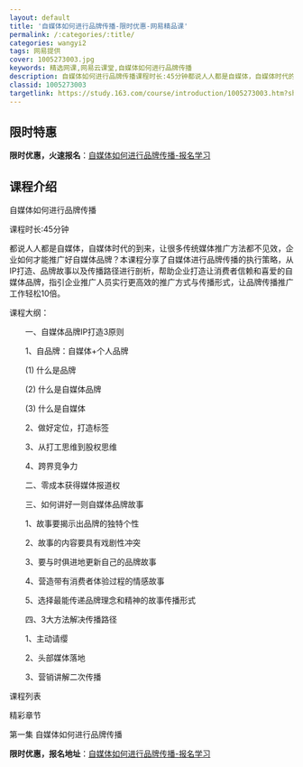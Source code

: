 ```yaml
---
layout: default
title: '自媒体如何进行品牌传播-限时优惠-网易精品课'
permalink: /:categories/:title/
categories: wangyi2
tags: 网易提供
cover: 1005273003.jpg
keywords: 精选网课,网易云课堂,自媒体如何进行品牌传播
description: 自媒体如何进行品牌传播课程时长:45分钟都说人人都是自媒体，自媒体时代的到来，让很多传统媒体推广方法都不见效，企业如何才
classid: 1005273003
targetlink: https://study.163.com/course/introduction/1005273003.htm?share=1&shareId=1025206652&utm_campaign=share&utm_medium=iphoneShare&utm_source=&utm_u=1025206652
---
```


## 限时特惠

**限时优惠，火速报名**：[自媒体如何进行品牌传播-报名学习](https://study.163.com/course/introduction/1005273003.htm?share=1&shareId=1025206652&utm_campaign=share&utm_medium=iphoneShare&utm_source=&utm_u=1025206652)

## 课程介绍

自媒体如何进行品牌传播

课程时长:45分钟

都说人人都是自媒体，自媒体时代的到来，让很多传统媒体推广方法都不见效，企业如何才能推广好自媒体品牌？本课程分享了自媒体进行品牌传播的执行策略，从IP打造、品牌故事以及传播路径进行剖析，帮助企业打造让消费者信赖和喜爱的自媒体品牌，指引企业推广人员实行更高效的推广方式与传播形式，让品牌传播推广工作轻松10倍。

课程大纲：

　　一、自媒体品牌IP打造3原则

　　1、自品牌：自媒体+个人品牌

　　(1) 什么是品牌

　　(2) 什么是自媒体品牌

　　(3) 什么是自媒体

　　2、做好定位，打造标签

　　3、从打工思维到股权思维

　　4、跨界竞争力

　　二、零成本获得媒体报道权

　　三、如何讲好一则自媒体品牌故事

　　1、故事要揭示出品牌的独特个性

　　2、故事的内容要具有戏剧性冲突

　　3、要与时俱进地更新自己的品牌故事

　　4、营造带有消费者体验过程的情感故事

　　5、选择最能传递品牌理念和精神的故事传播形式

　　四、3大方法解决传播路径

　　1、主动请缨

　　2、头部媒体落地

　　3、营销讲解二次传播

课程列表

精彩章节

 第一集 自媒体如何进行品牌传播

**限时优惠，报名地址**：[自媒体如何进行品牌传播-报名学习](https://study.163.com/course/introduction/1005273003.htm?share=1&shareId=1025206652&utm_campaign=share&utm_medium=iphoneShare&utm_source=&utm_u=1025206652)

